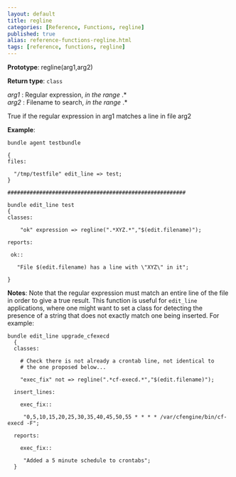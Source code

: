 ```yaml
---
layout: default
title: regline
categories: [Reference, Functions, regline]
published: true
alias: reference-functions-regline.html
tags: [reference, functions, regline]
---
```


**Prototype**: regline(arg1,arg2) 

**Return type**: `class`

 *arg1* : Regular expression, *in the range* .\*   
 *arg2* : Filename to search, *in the range* .\*   

True if the regular expression in arg1 matches a line in file arg2

**Example**:

```cf3
bundle agent testbundle

{
files:

  "/tmp/testfile" edit_line => test;
}

########################################################

bundle edit_line test
{
classes:

    "ok" expression => regline(".*XYZ.*","$(edit.filename)");

reports:

 ok::

   "File $(edit.filename) has a line with \"XYZ\" in it";

}
```

**Notes**:
Note that the regular expression must match an entire line of the file
in order to give a true result. This function is useful for `edit_line`
applications, where one might want to set a class for detecting the
presence of a string that does not exactly match one being inserted. For
example:

```cf3
bundle edit_line upgrade_cfexecd
  {
  classes:

    # Check there is not already a crontab line, not identical to
    # the one proposed below...

    "exec_fix" not => regline(".*cf-execd.*","$(edit.filename)");

  insert_lines:

    exec_fix::

     "0,5,10,15,20,25,30,35,40,45,50,55 * * * * /var/cfengine/bin/cf-execd -F";

  reports:

    exec_fix::

     "Added a 5 minute schedule to crontabs";
  }
```
